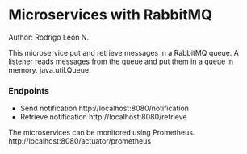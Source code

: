 # Microservices with RabbitMQ
Author: Rodrigo León N.

This microservice put and retrieve messages in a RabbitMQ queue.
A listener reads messages from the queue and put them in a queue in memory.
java.util.Queue.

### Endpoints
* Send notification
http://localhost:8080/notification
* Retrieve notification
http://localhost:8080/retrieve

The microservices can be monitored using Prometheus.
http://localhost:8080/actuator/prometheus